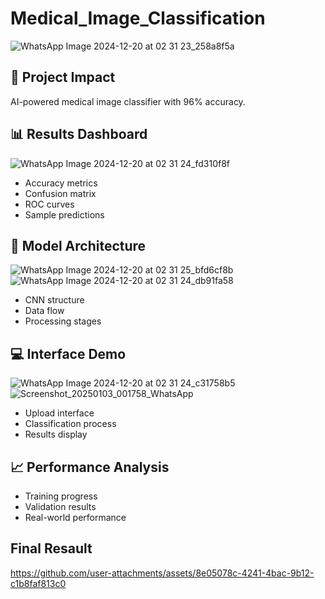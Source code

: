 # Medical_Image_Classification
![WhatsApp Image 2024-12-20 at 02 31 23_258a8f5a](https://github.com/user-attachments/assets/e8625787-0ede-44ac-82bc-633ca19bb784)


## 🎯 Project Impact
AI-powered medical image classifier with 96% accuracy.

## 📊 Results Dashboard
![WhatsApp Image 2024-12-20 at 02 31 24_fd310f8f](https://github.com/user-attachments/assets/e6d939f2-b28e-4ad8-a62b-8bcd3d86ff27)

- Accuracy metrics
- Confusion matrix
- ROC curves
- Sample predictions

## 🔄 Model Architecture
![WhatsApp Image 2024-12-20 at 02 31 25_bfd6cf8b](https://github.com/user-attachments/assets/0bf2a43d-5cc7-4fb2-8e4e-ddb28618c1ff)
![WhatsApp Image 2024-12-20 at 02 31 24_db91fa58](https://github.com/user-attachments/assets/2c792e84-1a85-45e5-8d53-633b6d3cf530)

- CNN structure
- Data flow
- Processing stages

## 💻 Interface Demo
![WhatsApp Image 2024-12-20 at 02 31 24_c31758b5](https://github.com/user-attachments/assets/e6a16225-59e8-4513-b398-9dd27b17d4cd)
![Screenshot_20250103_001758_WhatsApp](https://github.com/user-attachments/assets/c2f8524c-7f8d-43ff-ada6-c5f070c30a89)
- Upload interface
- Classification process
- Results display

## 📈 Performance Analysis
- Training progress
- Validation results
- Real-world performance
  
## Final Resault
https://github.com/user-attachments/assets/8e05078c-4241-4bac-9b12-c1b8faf813c0
